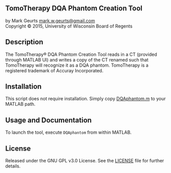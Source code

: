 ## TomoTherapy DQA Phantom Creation Tool

by Mark Geurts <mark.w.geurts@gmail.com>
<br>Copyright &copy; 2015, University of Wisconsin Board of Regents

## Description

The TomoTherapy&reg; DQA Phantom Creation Tool reads in a CT (provided through MATLAB UI) and writes a copy of the CT renamed such that TomoTherapy will recognize it as a DQA phantom.  TomoTherapy is a registered trademark of Accuray Incorporated.

## Installation

This script does not require installation.  Simply copy [DQAphantom.m](DQAphantom.m) to your MATLAB path.

## Usage and Documentation

To launch the tool, execute `DQAphantom` from within MATLAB.

## License

Released under the GNU GPL v3.0 License.  See the [LICENSE](LICENSE) file for further details.
